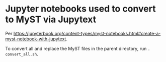 Jupyter notebooks used to convert to MyST via Jupytext
======================================================

Per https://jupyterbook.org/content-types/myst-notebooks.html#create-a-myst-notebook-with-jupytext.

To convert all and replace the MyST files in the parent directory, run `. convert_all.sh`.